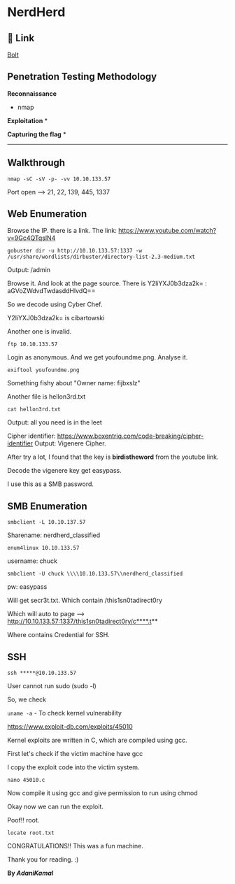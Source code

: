 # NerdHerd

## :link: Link 
[Bolt]()

## Penetration Testing Methodology

**Reconnaissance**
* nmap

**Exploitation**
*

**Capturing the flag**
* 
_______________________________________________________________________________________________________

## Walkthrough

```
nmap -sC -sV -p- -vv 10.10.133.57
```

Port open --> 21, 22, 139, 445, 1337

## Web Enumeration

Browse the IP. there is a link. The link: https://www.youtube.com/watch?v=9Gc4QTqslN4

```
gobuster dir -u http://10.10.133.57:1337 -w /usr/share/wordlists/dirbuster/directory-list-2.3-medium.txt
```

Output: /admin

Browse it. And look at the page source. There is Y2liYXJ0b3dza2k= : aGVoZWdvdTwdasddHlvdQ==

So we decode using Cyber Chef. 

Y2liYXJ0b3dza2k= is cibartowski

Another one is invalid.

```
ftp 10.10.133.57
```

Login as anonymous. And we get youfoundme.png. Analyse it.

```
exiftool youfoundme.png
```
Something fishy about "Owner name: fijbxslz"

Another file is hellon3rd.txt

```
cat hellon3rd.txt
```
Output: all you need is in the leet

Cipher identifier: https://www.boxentriq.com/code-breaking/cipher-identifier
Output: Vigenere Cipher.


After try a lot, I found that the key is **birdistheword** from the youtube link.

Decode the vigenere key get easypass.

I use this as a SMB password.

## SMB Enumeration

```
smbclient -L 10.10.137.57
```
Sharename: nerdherd_classified

```
enum4linux 10.10.133.57
```
username: chuck

```
smbclient -U chuck \\\\10.10.133.57\\nerdherd_classified
```
pw: easypass

Will get secr3t.txt. Which contain /this1sn0tadirect0ry

Which will auto to page --> http://10.10.133.57:1337/this1sn0tadirect0ry/c****.t**

Where contains Credential for SSH.

## SSH

```
ssh *****@10.10.133.57
```

User cannot run sudo (sudo -l)

So, we check 

```uname -a``` - To check kernel vulnerability

https://www.exploit-db.com/exploits/45010

Kernel exploits are written in C, which are compiled using gcc. 

First let's check if the victim machine have gcc

I copy the exploit code into the victim system.

```
nano 45010.c
```

Now compile it using gcc and give permission to run using chmod

Okay now we can run the exploit.

Poof!! root.

```
locate root.txt
```

CONGRATULATIONS!! This was a fun machine.

Thank you for reading. :)

**By _AdaniKamal_**
